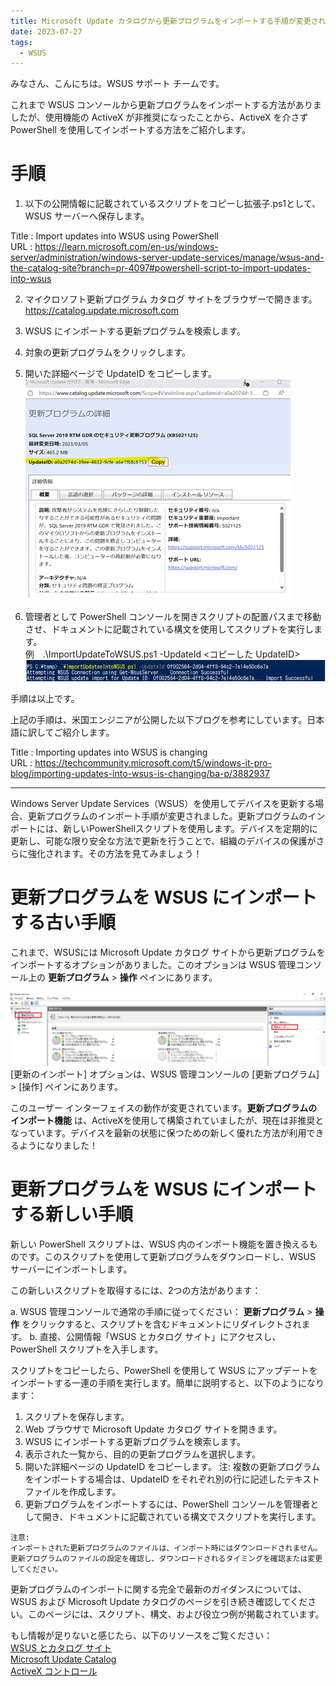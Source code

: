 ```yaml
---
title: Microsoft Update カタログから更新プログラムをインポートする手順が変更されました
date: 2023-07-27
tags:
  - WSUS
---
```


みなさん、こんにちは。WSUS サポート チームです。  

これまで WSUS コンソールから更新プログラムをインポートする方法がありましたが、使用機能の ActiveX が非推奨になったことから、ActiveX を介さず PowerShell を使用してインポートする方法をご紹介します。

# 手順
1. 以下の公開情報に記載されているスクリプトをコピーし拡張子.ps1として、 WSUS サーバーへ保存します。

Title : Import updates into WSUS using PowerShell  
URL : https://learn.microsoft.com/en-us/windows-server/administration/windows-server-update-services/manage/wsus-and-the-catalog-site?branch=pr-4097#powershell-script-to-import-updates-into-wsus

2. マイクロソフト更新プログラム カタログ サイトをブラウザーで開きます。
https://catalog.update.microsoft.com

3. WSUS にインポートする更新プログラムを検索します。   
4. 対象の更新プログラムをクリックします。  
5. 開いた詳細ページで UpdateID をコピーします。  
![image.png](./2023-07-27_01/2.png)
 

6. 管理者として PowerShell コンソールを開きスクリプトの配置パスまで移動させ、ドキュメントに記載されている構文を使用してスクリプトを実行します。  
例　.\ImportUpdateToWSUS.ps1 -UpdateId <コピーした UpdateID>  
![image.png](./2023-07-27_01/3.png)  


手順は以上です。  

上記の手順は、米国エンジニアが公開した以下ブログを参考にしています。日本語に訳してご紹介します。

Title : Importing updates into WSUS is changing  
URL : https://techcommunity.microsoft.com/t5/windows-it-pro-blog/importing-updates-into-wsus-is-changing/ba-p/3882937  

___
Windows Server Update Services（WSUS）を使用してデバイスを更新する場合、更新プログラムのインポート手順が変更されました。更新プログラムのインポートには、新しいPowerShellスクリプトを使用します。デバイスを定期的に更新し、可能な限り安全な方法で更新を行うことで、組織のデバイスの保護がさらに強化されます。その方法を見てみましょう！

# 更新プログラムを WSUS にインポートする古い手順
これまで、WSUSには Microsoft Update カタログ サイトから更新プログラムをインポートするオプションがありました。このオプションは WSUS 管理コンソール上の **更新プログラム** > **操作** ペインにあります。

![image.png](./2023-07-27_01/1.png)
[更新のインポート] オプションは、WSUS 管理コンソールの [更新プログラム] > [操作] ペインにあります。

このユーザー インターフェイスの動作が変更されています。**更新プログラムのインポート機能** は、ActiveXを使用して構築されていましたが、現在は非推奨となっています。デバイスを最新の状態に保つための新しく優れた方法が利用できるようになりました！


# 更新プログラムを WSUS にインポートする新しい手順
新しい PowerShell スクリプトは、WSUS 内のインポート機能を置き換えるものです。このスクリプトを使用して更新プログラムをダウンロードし、WSUS サーバーにインポートします。

この新しいスクリプトを取得するには、2つの方法があります：

a. WSUS 管理コンソールで通常の手順に従ってください： **更新プログラム** > **操作** をクリックすると、スクリプトを含むドキュメントにリダイレクトされます。
b. 直接、公開情報「WSUS とカタログ サイト」にアクセスし、PowerShell スクリプトを入手します。

スクリプトをコピーしたら、PowerShell を使用して WSUS にアップデートをインポートする一連の手順を実行します。簡単に説明すると、以下のようになります：

1. スクリプトを保存します。
2. Web ブラウザで Microsoft Update カタログ サイトを開きます。
3. WSUS にインポートする更新プログラムを検索します。
4. 表示された一覧から、目的の更新プログラムを選択します。
5. 開いた詳細ページの UpdateID をコピーします。
注: 複数の更新プログラムをインポートする場合は、UpdateID をそれぞれ別の行に記述したテキストファイルを作成します。
6. 更新プログラムをインポートするには、PowerShell コンソールを管理者として開き、ドキュメントに記載されている構文でスクリプトを実行します。

~~~~~~~
注意:
インポートされた更新プログラムのファイルは、インポート時にはダウンロードされません。更新プログラムのファイルの設定を確認し、ダウンロードされるタイミングを確認または変更してください。
~~~~~~~

更新プログラムのインポートに関する完全で最新のガイダンスについては、WSUS および Microsoft Update カタログのページを引き続き確認してください。このページには、スクリプト、構文、および役立つ例が掲載されています。

もし情報が足りないと感じたら、以下のリソースをご覧ください：  
[WSUS とカタログ サイト](https://learn.microsoft.com/ja-jp/windows-server/administration/windows-server-update-services/manage/wsus-and-the-catalog-site)  
[Microsoft Update Catalog](https://www.catalog.update.microsoft.com/Home.aspx)  
[ActiveX コントロール](https://learn.microsoft.com/ja-jp/cpp/mfc/activex-controls?view=msvc-170)  
